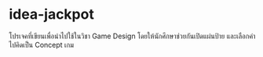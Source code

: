 # idea-jackpot

โปรเจคที่เขียนเพื่อนำไปใช้ในวิชา Game Design
โดยให้นักศึกษาช่วยกันเปิดแผ่นป้าย และเลือกคำไปคิดเป็น Concept เกม
